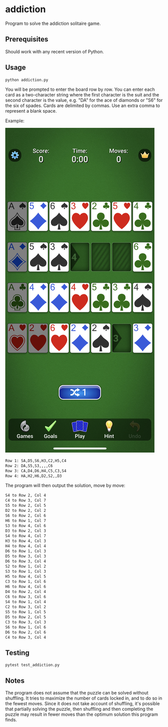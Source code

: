 # addiction
Program to solve the addiction solitaire game.

## Prerequisites

Should work with any recent version of Python.

## Usage

    python addiction.py

You will be prompted to enter the board row by row. You can enter each card as a
two-character string where the first character is the suit and the second
character is the value, e.g. "DA" for the ace of diamonds or "S6" for the six of
spades. Cards are delimited by commas. Use an extra comma to represent a blank
space.

Example:

![Screenshot](addiction.PNG)

    Row 1: SA,D5,S6,H3,C2,H5,C4
    Row 2: DA,S5,S3,,,,C6
    Row 3: CA,D4,D6,H4,C5,C3,S4
    Row 4: HA,H2,H6,D2,S2,,D3

The program will then output the solution, move by move:

    S4 to Row 2, Col 4
    C4 to Row 3, Col 7
    S5 to Row 2, Col 5
    D2 to Row 2, Col 2
    S6 to Row 2, Col 6
    H6 to Row 1, Col 7
    S3 to Row 4, Col 6
    D3 to Row 2, Col 3
    S4 to Row 4, Col 7
    H3 to Row 4, Col 3
    H4 to Row 4, Col 4
    D6 to Row 1, Col 3
    D5 to Row 3, Col 3
    D6 to Row 3, Col 4
    S2 to Row 1, Col 2
    S3 to Row 1, Col 3
    H5 to Row 4, Col 5
    C3 to Row 1, Col 6
    H6 to Row 4, Col 6
    D4 to Row 2, Col 4
    C6 to Row 3, Col 6
    S4 to Row 1, Col 4
    C2 to Row 3, Col 2
    S5 to Row 1, Col 5
    D5 to Row 2, Col 5
    C3 to Row 3, Col 3
    S6 to Row 1, Col 6
    D6 to Row 2, Col 6
    C4 to Row 3, Col 4

## Testing

    pytest test_addiction.py

## Notes

The program does not assume that the puzzle can be solved without shuffling.
It tries to maximize the number of cards locked in, and to do so in the
fewest moves. Since it does not take account of shuffling, it's possible
that partially solving the puzzle, then shuffling and then completing the
puzzle may result in fewer moves than the optimum solution this program finds.